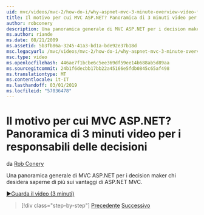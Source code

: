 ```yaml
---
uid: mvc/videos/mvc-2/how-do-i/why-aspnet-mvc-3-minute-overview-video-for-decision-makers
title: Il motivo per cui MVC ASP.NET? Panoramica di 3 minuti video per i responsabili decisionali | Microsoft Docs
author: robconery
description: Una panoramica generale di MVC ASP.NET per i decision maker chi desidera saperne di più sui vantaggi di ASP.NET MVC.
ms.author: riande
ms.date: 08/21/2009
ms.assetid: 5b3fb86a-3245-41a3-bd1a-bde92e37b18d
msc.legacyurl: /mvc/videos/mvc-2/how-do-i/why-aspnet-mvc-3-minute-overview-video-for-decision-makers
msc.type: video
ms.openlocfilehash: 446ae7f1bcbe6c5ee369df59ee14b688ab5d89aa
ms.sourcegitcommit: 24b1f6decbb17bb22a45166e5fdb0845c65af498
ms.translationtype: MT
ms.contentlocale: it-IT
ms.lasthandoff: 03/01/2019
ms.locfileid: "57036478"
---
```

<a name="why-aspnet-mvc-3-minute-overview-video-for-decision-makers"></a>Il motivo per cui MVC ASP.NET? Panoramica di 3 minuti video per i responsabili delle decisioni
====================
da [Rob Conery](https://github.com/robconery)

Una panoramica generale di MVC ASP.NET per i decision maker chi desidera saperne di più sui vantaggi di ASP.NET MVC.

[&#9654;Guarda il video (3 minuti)](https://channel9.msdn.com/Blogs/ASP-NET-Site-Videos/why-aspnet-mvc-3-minute-overview-video-for-decision-makers)

> [!div class="step-by-step"]
> [Precedente](what-is-aspnet-mvc-80-minute-technical-video-for-developers-building-nerddinner.md)
> [Successivo](aspnet-mvc-how-10-minute-technical-video-for-developers.md)
